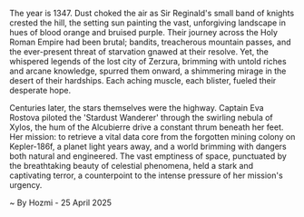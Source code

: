 
The year is 1347.  Dust choked the air as Sir Reginald's small band of knights crested the hill, the setting sun painting the vast, unforgiving landscape in hues of blood orange and bruised purple.  Their journey across the Holy Roman Empire had been brutal; bandits, treacherous mountain passes, and the ever-present threat of starvation gnawed at their resolve. Yet, the whispered legends of the lost city of Zerzura, brimming with untold riches and arcane knowledge, spurred them onward, a shimmering mirage in the desert of their hardships.  Each aching muscle, each blister, fueled their desperate hope.

Centuries later, the stars themselves were the highway.  Captain Eva Rostova piloted the 'Stardust Wanderer' through the swirling nebula of Xylos, the hum of the Alcubierre drive a constant thrum beneath her feet.  Her mission: to retrieve a vital data core from the forgotten mining colony on Kepler-186f, a planet light years away, and a world brimming with dangers both natural and engineered.  The vast emptiness of space, punctuated by the breathtaking beauty of celestial phenomena, held a stark and captivating terror, a counterpoint to the intense pressure of her mission's urgency.

~ By Hozmi - 25 April 2025
